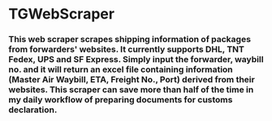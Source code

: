 # TGWebScraper
### This web scraper scrapes shipping information of packages from forwarders' websites. It currently supports DHL, TNT Fedex, UPS and SF Express. Simply input the forwarder, waybill no. and it will return an excel file containing information (Master Air Waybill, ETA, Freight No., Port) derived from their websites. This scraper can save more than half of the time in my daily workflow of preparing documents for customs declaration.
